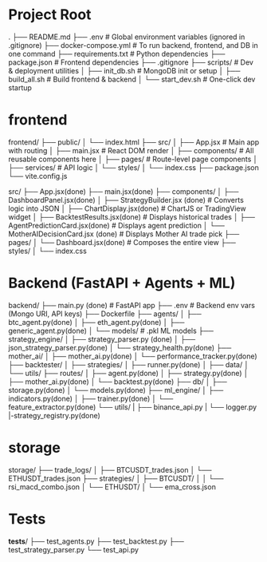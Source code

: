 # Project Root
.
├── README.md
├── .env                   # Global environment variables (ignored in .gitignore)
├── docker-compose.yml     # To run backend, frontend, and DB in one command
├── requirements.txt       # Python dependencies
├── package.json           # Frontend dependencies
├── .gitignore
├── scripts/                # Dev & deployment utilities
│   ├── init_db.sh          # MongoDB init or setup
│   ├── build_all.sh        # Build frontend & backend
│   └── start_dev.sh        # One-click dev startup


# frontend
frontend/
├── public/
│   └── index.html
├── src/
│   ├── App.jsx             # Main app with routing
│   ├── main.jsx            # React DOM render
│   ├── components/         # All reusable components here
│   ├── pages/              # Route-level page components
│   ├── services/           # API logic
│   └── styles/
│       └── index.css
├── package.json
└── vite.config.js


src/
├── App.jsx(done)
├── main.jsx(done)
├── components/
│   ├── DashboardPanel.jsx(done)
│   ├── StrategyBuilder.jsx (done)        # Converts logic into JSON
│   ├── ChartDisplay.jsx(done)            # ChartJS or TradingView widget
│   ├── BacktestResults.jsx(done)         # Displays historical trades
│   ├── AgentPredictionCard.jsx(done)    # Displays agent prediction
│   └── MotherAIDecisionCard.jsx (done)   # Displays Mother AI trade pick
├── pages/
│   └── Dashboard.jsx(done)               # Composes the entire view
├── styles/
│   └── index.css




# Backend (FastAPI + Agents + ML)
backend/
├── main.py     (done)             # FastAPI app
├── .env                     # Backend env vars (Mongo URI, API keys)
├── Dockerfile
├── agents/
│   ├── btc_agent.py(done)
│   ├── eth_agent.py(done)
│   ├── generic_agent.py(done)
│   └── models/              # .pkl ML models
├── strategy_engine/
│   ├── strategy_parser.py (done)
│   ├── json_strategy_parser.py(done)
│   └── strategy_health.py(done)
├── mother_ai/
│   ├── mother_ai.py(done)
│   └── performance_tracker.py(done)
├── backtester/
│   ├── strategies/
│   ├── runner.py(done)
│   ├── data/
│   └── utils/
├── routes/
│   ├── agent.py(done)
│   ├── strategy.py(done)
│   ├── mother_ai.py(done)
│   └── backtest.py(done)
├── db/
│   ├── storage.py(done)
│   └── models.py(done)
├── ml_engine/
│   ├── indicators.py(done)
│   ├── trainer.py(done)
│   └── feature_extractor.py(done)
└── utils/
|    ├── binance_api.py
|    └── logger.py
|-strategy_registry.py(done)


# storage
storage/
├── trade_logs/
│   ├── BTCUSDT_trades.json
│   └── ETHUSDT_trades.json
├── strategies/
│   ├── BTCUSDT/
│   │   └── rsi_macd_combo.json
│   └── ETHUSDT/
│       └── ema_cross.json


# Tests
__tests__/
├── test_agents.py
├── test_backtest.py
├── test_strategy_parser.py
└── test_api.py